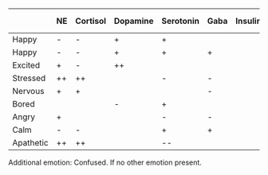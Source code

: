 #

|           | NE  | Cortisol | Dopamine | Serotonin | Gaba | Insulin | Glutamate | ACH | Vital energy |
|---------  |-----|----------|----------|-----------|------|---------|-----------|-----| ------------ |
| Happy     | -   | -        | +        | +         |      |         |           |     |              |
| Happy     | -   | -        | +        | +         | +    |         |           |     |              |
| Excited   | +   | -        | ++       |           |      |         | +         |     |              |
| Stressed  | ++  | ++       |          | -         | -    |         |           |     |              |
| Nervous   | +   | +        |          |           | -    |         |           |     |              |
| Bored     |     |          | -        | +         |      |         | -         |     |              |
| Angry     | +   |          |          | -         | -    |         |           |     |              |
| Calm      | -   | -        |          | +         | +    |         |           |     |              |
| Apathetic | ++  | ++       |          | --        |      |         |           |     | --           |

Additional emotion: Confused. If no other emotion present.

